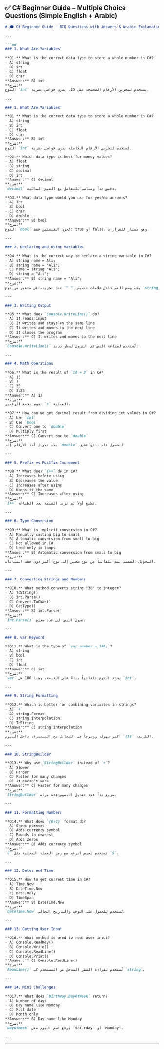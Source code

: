 
## ✅ C# Beginner Guide – Multiple Choice Questions (Simple English + Arabic)

```md
# 🎓 C# Beginner Guide – MCQ Questions with Answers & Arabic Explanation

---

```md
### 1. What Are Variables?

**Q1.** What is the correct data type to store a whole number in C#?
- A) string  
- B) int  
- C) float  
- D) char  
**Answer:** B) int  
**شرح:**  
النوع `int` يستخدم لتخزين الأرقام الصحيحة مثل 25، بدون فواصل عشرية.

...

### 1. What Are Variables?

**Q1.** What is the correct data type to store a whole number in C#?  
- A) string  
- B) int  
- C) float  
- D) char  
**Answer:** B) int  
**شرح:**  
النوع `int` يُستخدم لتخزين الأرقام الكاملة بدون فواصل عشرية.

**Q2.** Which data type is best for money values?  
- A) float  
- B) string  
- C) decimal  
- D) int  
**Answer:** C) decimal  
**شرح:**  
`decimal` دقيق جداً ومناسب للتعامل مع القيم المالية.

**Q3.** What data type would you use for yes/no answers?  
- A) int  
- B) bool  
- C) char  
- D) double  
**Answer:** B) bool  
**شرح:**  
النوع `bool` يُخزن القيمتين فقط: true أو false، وهو ممتاز للقرارات.

---

### 2. Declaring and Using Variables

**Q4.** What is the correct way to declare a string variable in C#?  
- A) string name = Ali;  
- B) string name = "Ali";  
- C) name = string "Ali";  
- D) string = "Ali";  
**Answer:** B) string name = "Ali";  
**شرح:**  
يجب وضع النص داخل علامات تنصيص `" "` عند تخزينه في متغير من نوع `string`.

---

### 3. Writing Output

**Q5.** What does `Console.WriteLine()` do?  
- A) It reads input  
- B) It writes and stays on the same line  
- C) It writes and moves to the next line  
- D) It closes the program  
**Answer:** C) It writes and moves to the next line  
**شرح:**  
`Console.WriteLine()` تُستخدم لطباعة النص ثم النزول لسطر جديد.

---

### 4. Math Operations

**Q6.** What is the result of `10 + 3` in C#?  
- A) 13  
- B) 7  
- C) 30  
- D) 3.33  
**Answer:** A) 13  
**شرح:**  
العملية `+` تقوم بجمع الرقمين.

**Q7.** How can we get decimal result from dividing int values in C#?  
- A) Use `int`  
- B) Use `bool`  
- C) Convert one to `double`  
- D) Multiply first  
**Answer:** C) Convert one to `double`  
**شرح:**  
يجب تحويل أحد الأرقام إلى `double` للحصول على ناتج عشري.

---

### 5. Prefix vs Postfix Increment

**Q8.** What does `i++` do in C#?  
- A) Increases before using  
- B) Decreases the value  
- C) Increases after using  
- D) Keeps it the same  
**Answer:** C) Increases after using  
**شرح:**  
`i++` تطبع أولاً ثم تزيد القيمة بعد الطباعة.

---

### 6. Type Conversion

**Q9.** What is implicit conversion in C#?  
- A) Manually casting big to small  
- B) Automatic conversion from small to big  
- C) Not allowed in C#  
- D) Used only in loops  
**Answer:** B) Automatic conversion from small to big  
**شرح:**  
التحويل الضمني يتم تلقائياً من نوع صغير إلى نوع أكبر دون فقد البيانات.

---

### 7. Converting Strings and Numbers

**Q10.** What method converts string "30" to integer?  
- A) ToString()  
- B) int.Parse()  
- C) Convert.ToChar()  
- D) GetType()  
**Answer:** B) int.Parse()  
**شرح:**  
`int.Parse()` تحول النص إلى عدد صحيح.

---

### 8. var Keyword

**Q11.** What is the type of `var number = 100;`?  
- A) string  
- B) bool  
- C) int  
- D) float  
**Answer:** C) int  
**شرح:**  
`var` يحدد النوع تلقائياً بناءً على القيمة، وهنا 100 هي `int`.

---

### 9. String Formatting

**Q12.** Which is better for combining variables in strings?  
- A) `+`  
- B) string.Format  
- C) string interpolation  
- D) ToString  
**Answer:** C) string interpolation  
**شرح:**  
الطريقة `${}` أكثر سهولة ووضوحاً في التعامل مع المتغيرات داخل النصوص.

---

### 10. StringBuilder

**Q13.** Why use `StringBuilder` instead of `+`?  
- A) Slower  
- B) Harder  
- C) Faster for many changes  
- D) It doesn’t work  
**Answer:** C) Faster for many changes  
**شرح:**  
`StringBuilder` سريع جداً عند تعديل النصوص عدة مرات.

---

### 11. Formatting Numbers

**Q14.** What does `{0:C}` format do?  
- A) Shows percent  
- B) Adds currency symbol  
- C) Rounds to nearest  
- D) Adds zeros  
**Answer:** B) Adds currency symbol  
**شرح:**  
`C` تستخدم لعرض الرقم مع رمز العملة المحلية مثل `$`.

---

### 12. Dates and Time

**Q15.** How to get current time in C#?  
- A) Time.Now  
- B) DateTime.Now  
- C) Date.Only  
- D) TimeSpan  
**Answer:** B) DateTime.Now  
**شرح:**  
`DateTime.Now` يُستخدم للحصول على الوقت والتاريخ الحالي.

---

### 13. Getting User Input

**Q16.** What method is used to read user input?  
- A) Console.ReadKey()  
- B) Console.Write()  
- C) Console.ReadLine()  
- D) Console.Print()  
**Answer:** C) Console.ReadLine()  
**شرح:**  
`ReadLine()` تُستخدم لقراءة السطر المدخل من المستخدم كـ `string`.

---

### 14. Mini Challenges

**Q17.** What does `birthday.DayOfWeek` return?  
- A) Number of days  
- B) Day name like Monday  
- C) Full date  
- D) Month only  
**Answer:** B) Day name like Monday  
**شرح:**  
`DayOfWeek` يُرجع اسم اليوم مثل "Saturday" أو "Monday".

---
```

---

